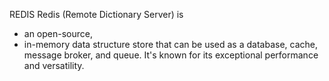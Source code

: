 REDIS
Redis (Remote Dictionary Server) is
- an open-source,
- in-memory data structure store
that can be used as a database, cache, message broker, and queue. It's known for its exceptional performance and versatility.
